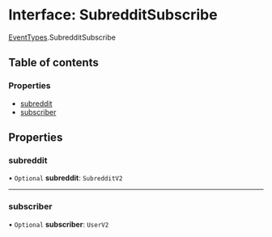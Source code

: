 # Interface: SubredditSubscribe

[EventTypes](../modules/EventTypes.md).SubredditSubscribe

## Table of contents

### Properties

- [subreddit](EventTypes.SubredditSubscribe.md#subreddit)
- [subscriber](EventTypes.SubredditSubscribe.md#subscriber)

## Properties

### <a id="subreddit" name="subreddit"></a> subreddit

• `Optional` **subreddit**: `SubredditV2`

---

### <a id="subscriber" name="subscriber"></a> subscriber

• `Optional` **subscriber**: `UserV2`

